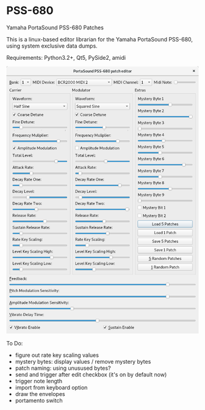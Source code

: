 # PSS-680
Yamaha PortaSound PSS-680 Patches

This is a linux-based editor librarian for the Yamaha PortaSound PSS-680, using system exclusive data dumps. 

Requirements: Python3.2+, Qt5, PySide2, amidi

![Alt text](/screenshot.png?raw=true "Work in Progress")

To Do:

- figure out rate key scaling values
- mystery bytes: display values / remove mystery bytes
- patch naming: using unusused bytes?
- send and trigger after edit checkbox (it's on by default now)
- trigger note length  
- import from keyboard option
- draw the envelopes
- portamento switch

